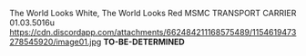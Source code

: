 The World Looks White, The World Looks Red
MSMC TRANSPORT CARRIER
01.03.5016u
https://cdn.discordapp.com/attachments/662484211168575489/1154619473278545920/image01.jpg
**TO-BE-DETERMINED**